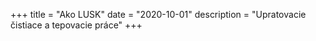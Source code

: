 +++
title = "Ako LUSK"
date = "2020-10-01"
description = "Upratovacie čistiace a tepovacie práce"
+++

